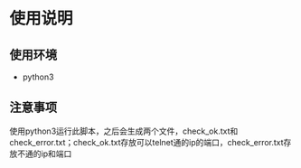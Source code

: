 # 使用说明
## 使用环境
- python3
## 注意事项
使用python3运行此脚本，之后会生成两个文件，check_ok.txt和check_error.txt；check_ok.txt存放可以telnet通的ip的端口，check_error.txt存放不通的ip和端口
